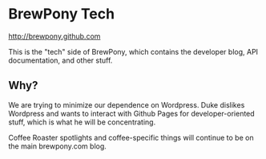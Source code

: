 # BrewPony Tech

http://brewpony.github.com

This is the "tech" side of BrewPony, which contains the developer blog, API
documentation, and other stuff.

## Why?

We are trying to minimize our dependence on Wordpress. Duke dislikes Wordpress
and wants to interact with Github Pages for developer-oriented stuff, which is
what he will be concentrating.

Coffee Roaster spotlights and coffee-specific things will continue to be on the
main brewpony.com blog.

